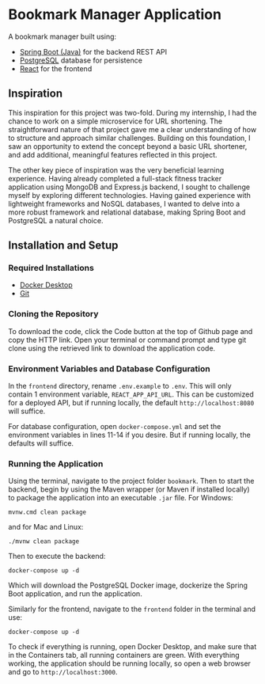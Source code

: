 # Bookmark Manager Application
A bookmark manager built using:

- [Spring Boot (Java)](https://spring.io/projects/spring-boot) for the backend REST API
- [PostgreSQL](https://www.postgresql.org/) database for persistence
- [React](https://react.dev/) for the frontend

## Inspiration
This inspiration for this project was two-fold. During my internship, I had the chance to work on a simple microservice for URL shortening. The straightforward nature of that project gave me a clear understanding of how to structure and approach similar challenges. Building on this foundation, I saw an opportunity to extend the concept beyond a basic URL shortener, and add additional, meaningful features reflected in this project.

The other key piece of inspiration was the very beneficial learning experience. Having already completed a full-stack fitness tracker application using MongoDB and Express.js backend, I sought to challenge myself by exploring different technologies. Having gained experience with lightweight frameworks and NoSQL databases, I wanted to delve into a more robust framework and relational database, making Spring Boot and PostgreSQL a natural choice.

## Installation and Setup
### Required Installations
- <a href="https://www.docker.com/products/docker-desktop/" target="_blank">Docker Desktop</a>
- <a href="https://www.atlassian.com/git/tutorials/install-git" target="_blank">Git</a>

### Cloning the Repository
To download the code, click the Code button at the top of Github page and copy the HTTP link. Open your terminal or command prompt and type git clone <link> using the retrieved link to download the application code.

### Environment Variables and Database Configuration
In the `frontend` directory, rename `.env.example` to `.env`. This will only contain 1 environment variable, `REACT_APP_API_URL`. This can be customized for a deployed API, but if running locally, the default `http://localhost:8080` will suffice.

For database configuration, open `docker-compose.yml` and set the environment variables in lines 11-14 if you desire. But if running locally, the defaults will suffice. 

### Running the Application
Using the terminal, navigate to the project folder `bookmark`. Then to start the backend, begin by using the Maven wrapper (or Maven if installed locally) to package the application into an executable `.jar` file. For Windows:
```
mvnw.cmd clean package
```
and for Mac and Linux:
```
./mvnw clean package
```
Then to execute the backend:
```
docker-compose up -d
```
Which will download the PostgreSQL Docker image, dockerize the Spring Boot application, and run the application.

Similarly for the frontend, navigate to the `frontend` folder in the terminal and use:
```
docker-compose up -d
```

To check if everything is running, open Docker Desktop, and make sure that in the Containers tab, all running containers are green. With everything working, the application should be running locally, so open a web browser and go to `http://localhost:3000`.